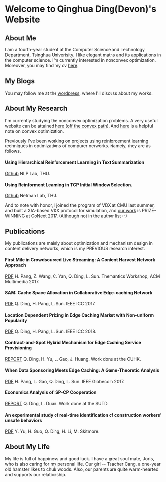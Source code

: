 # Welcome to Qinghua Ding(Devon)'s Website

## About Me

I am a fourth-year student at the Computer Science and Technology Department, Tsinghua Univerisity. I like elegant maths and its applications in the computer science. I'm currently interested in nonconvex optimization. Moreover, you may find my cv [here](./my_cv.pdf).

## My Blogs

You may follow me at the [wordpress](https://devonsplace.wordpress.com/), where I'll discuss about my works.

## About My Research

I'm currently studying the nonconvex optimization problems. A very useful website can be attained [here (off the convex path)](http://www.offconvex.org/). And [here](./opt.pdf) is a helpful note on convex optimization.

Previously I've been working on projects using reinforcement learning techniques in optimizations of computer networks. Namely, they are as follows.

#### Using Hierarchical Reinforcement Learning in Text Summarization

[Github](https://github.com/DevonQH/RL_summ) NLP Lab, THU.

#### Using Reinforment Learning in TCP Initial Window Selection.

[Github](https://github.com/Alan-Nie/nginx) Netman Lab, THU.

And to note with honor, I joined the program of VDX at CMU last summer, and built a XIA-based VDX protocol for simulation, and [our work](./vdx.pdf) is PRIZE-WINNING at CoNext 2017. (Although not in the author list :-)

## Publications

My publications are mainly about optimization and mechanism design in content delivery networks, which is my PREVIOUS research interest.

#### First Mile in Crowdsourced Live Streaming: A Content Harvest Network Approach

[PDF](./first.pdf) H. Pang, Z. Wang, C. Yan, Q. Ding, L. Sun. Themantics Workshop, ACM Multimedia 2017.

#### SAM: Cache Space Allocation in Collaborative Edge-caching Network

[PDF](./sam.pdf) Q. Ding, H. Pang, L. Sun. IEEE ICC 2017.

#### Location Dependent Pricing in Edge Caching Market with Non-uniform Popularity

[PDF](./ldp.pdf) Q. Ding, H. Pang, L. Sun. IEEE ICC 2018.

#### Contract-and-Spot Hybrid Mechanism for Edge Caching Service Provisioning

[REPORT](./contra.pdf) Q. Ding, H. Yu, L. Gao, J. Huang. Work done at the CUHK.

#### When Data Sponsoring Meets Edge Caching: A Game-Theoretic Analysis

[PDF](./edge.pdf) H. Pang, L. Gao, Q. Ding, L. Sun. IEEE Globecom 2017.

#### Economics Analysis of ISP-CP Cooperation

[REPORT](./rep.pdf) Q. Ding, L. Duan. Work done at the SUTD.

#### An experimental study of real-time identification of construction workers' unsafe behaviors

[PDF](./aic.pdf) Y. Yu, H. Guo, Q. Ding, H. Li, M. Skitmore.

## About My Life

My life is full of happiness and good luck. I have a great soul mate, Joris, who is also caring for my personal life. Our girl -- Teacher Cang, a one-year old hamster likes to chub woods. Also, our parents are quite warm-hearted and supports our relationship. 
